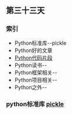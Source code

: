 ## 第三十三天
### 索引
- Python标准库--pickle
- Python好的文章[]()
- [Python代码片段](day33.py)
- Python读书--[]()
- Python框架相关--[]()
- Python项目相关--[]()
- Python之外--[]()
### python标准库 [pickle](https://pymotw.com/3/pickle/index.html)
